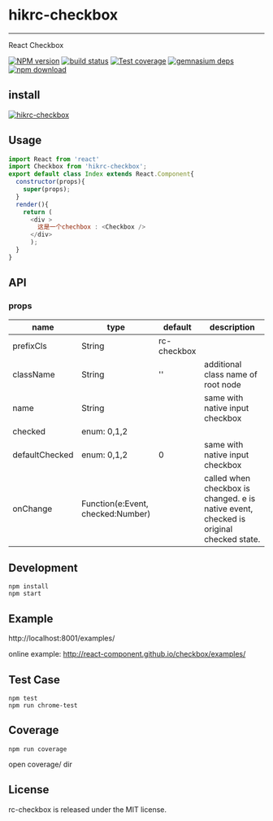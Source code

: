# hikrc-checkbox
---

React Checkbox

[![NPM version][npm-image]][npm-url]
[![build status][travis-image]][travis-url]
[![Test coverage][coveralls-image]][coveralls-url]
[![gemnasium deps][gemnasium-image]][gemnasium-url]
[![npm download][download-image]][download-url]

[npm-image]: https://img.shields.io/npm/v/hikrc-checkbox.svg?style=flat-square
[npm-url]: https://www.npmjs.com/package/hikrc-checkbox
[travis-image]: https://travis-ci.org/peterchenhdu/hikrc-checkbox.svg?branch=master
[travis-url]: https://travis-ci.org/peterchenhdu/hikrc-checkbox

[coveralls-image]: https://img.shields.io/coveralls/peterchenhdu/hikrc-checkbox.svg?style=flat-square
[coveralls-url]: https://coveralls.io/r/peterchenhdu/hikrc-checkbox?branch=master
[gemnasium-image]: http://img.shields.io/gemnasium/peterchenhdu/hikrc-checkbox.svg?style=flat-square
[gemnasium-url]: https://gemnasium.com/peterchenhdu/hikrc-checkbox

[download-image]: https://img.shields.io/npm/dm/hikrc-checkbox.svg?style=flat-square
[download-url]: https://www.npmjs.com/package/hikrc-checkbox

## install

[![hikrc-checkbox](https://nodei.co/npm/hikrc-checkbox.png)](https://npmjs.org/package/hikrc-checkbox)

## Usage

```js
import React from 'react'
import Checkbox from 'hikrc-checkbox';
export default class Index extends React.Component{
  constructor(props){
    super(props);
  }
  render(){
    return (
      <div >
        这是一个chechbox : <Checkbox />
      </div>
      );
  }
}
```

## API

### props

<table class="table table-bordered table-striped">
    <thead>
    <tr>
        <th style="width: 100px;">name</th>
        <th style="width: 50px;">type</th>
        <th style="width: 50px;">default</th>
        <th>description</th>
    </tr>
    </thead>
    <tbody>
        <tr>
          <td>prefixCls</td>
          <td>String</td>
          <td>rc-checkbox</td>
          <td></td>
        </tr>
        <tr>
          <td>className</td>
          <td>String</td>
          <td>''</td>
          <td>additional class name of root node</td>
        </tr>
         <tr>
          <td>name</td>
          <td>String</td>
          <td></td>
          <td>same with native input checkbox</td>
        </tr>
        <tr>
          <td>checked</td>
          <td>enum: 0,1,2</td>
          <td></td>
          <td></td>
        </tr>
        <tr>
          <td>defaultChecked</td>
          <td>enum: 0,1,2</td>
          <td>0</td>
          <td>same with native input checkbox</td>
        <tr>
          <td>onChange</td>
          <td>Function(e:Event, checked:Number)</td>
          <td></td>
          <td>called when checkbox is changed. e is native event, checked is original checked state.</td>
        </tr>
    </tbody>
</table>

## Development

```
npm install
npm start
```

## Example

http://localhost:8001/examples/

online example: http://react-component.github.io/checkbox/examples/

## Test Case

```
npm test
npm run chrome-test
```

## Coverage

```
npm run coverage
```

open coverage/ dir


## License

rc-checkbox is released under the MIT license.
